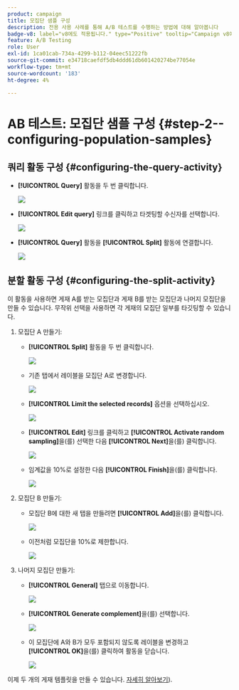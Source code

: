 ```yaml
---
product: campaign
title: 모집단 샘플 구성
description: 전용 사용 사례를 통해 A/B 테스트를 수행하는 방법에 대해 알아봅니다
badge-v8: label="v8에도 적용됩니다." type="Positive" tooltip="Campaign v8에도 적용됩니다."
feature: A/B Testing
role: User
exl-id: 1ca01cab-734a-4299-b112-04eec51222fb
source-git-commit: e34718caefdf5db4ddd61db601420274be77054e
workflow-type: tm+mt
source-wordcount: '183'
ht-degree: 4%

---
```


# AB 테스트: 모집단 샘플 구성 {#step-2--configuring-population-samples}

## 쿼리 활동 구성 {#configuring-the-query-activity}

* **[!UICONTROL Query]** 활동을 두 번 클릭합니다.

  ![](assets/use_case_abtesting_createrecipients_001.png)

* **[!UICONTROL Edit query]** 링크를 클릭하고 타겟팅할 수신자를 선택합니다.

  ![](assets/use_case_abtesting_createrecipients_002.png)

* **[!UICONTROL Query]** 활동을 **[!UICONTROL Split]** 활동에 연결합니다.

  ![](assets/use_case_abtesting_createrecipients_003.png)

## 분할 활동 구성 {#configuring-the-split-activity}

이 활동을 사용하면 게재 A를 받는 모집단과 게재 B를 받는 모집단과 나머지 모집단을 만들 수 있습니다. 무작위 선택을 사용하면 각 게재의 모집단 일부를 타깃팅할 수 있습니다.

1. 모집단 A 만들기:

   * **[!UICONTROL Split]** 활동을 두 번 클릭합니다.

     ![](assets/use_case_abtesting_createrecipients_004.png)

   * 기존 탭에서 레이블을 모집단 A로 변경합니다.

     ![](assets/use_case_abtesting_createrecipients_005.png)

   * **[!UICONTROL Limit the selected records]** 옵션을 선택하십시오.

     ![](assets/use_case_abtesting_createrecipients_006.png)

   * **[!UICONTROL Edit]** 링크를 클릭하고 **[!UICONTROL Activate random sampling]**&#x200B;을(를) 선택한 다음 **[!UICONTROL Next]**&#x200B;을(를) 클릭합니다.

     ![](assets/use_case_abtesting_createrecipients_007.png)

   * 임계값을 10%로 설정한 다음 **[!UICONTROL Finish]**&#x200B;을(를) 클릭합니다.

     ![](assets/use_case_abtesting_createrecipients_008.png)

1. 모집단 B 만들기:

   * 모집단 B에 대한 새 탭을 만들려면 **[!UICONTROL Add]**&#x200B;을(를) 클릭합니다.

     ![](assets/use_case_abtesting_createrecipients_009.png)

   * 이전처럼 모집단을 10%로 제한합니다.

     ![](assets/use_case_abtesting_createrecipients_010.png)

1. 나머지 모집단 만들기:

   * **[!UICONTROL General]** 탭으로 이동합니다.

     ![](assets/use_case_abtesting_createrecipients_011.png)

   * **[!UICONTROL Generate complement]**&#x200B;을(를) 선택합니다.

     ![](assets/use_case_abtesting_createrecipients_012.png)

   * 이 모집단에 A와 B가 모두 포함되지 않도록 레이블을 변경하고 **[!UICONTROL OK]**&#x200B;을(를) 클릭하여 활동을 닫습니다.

     ![](assets/use_case_abtesting_createrecipients_013.png)

이제 두 개의 게재 템플릿을 만들 수 있습니다. [자세히 알아보기](a-b-testing-uc-delivery-templates.md)).
